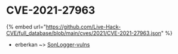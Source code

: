 # CVE-2021-27963
{% embed url="https://github.com/Live-Hack-CVE/full_database/blob/main/cves/2021/CVE-2021-27963.json" %}

* erberkan ~> [SonLogger-vulns](https://www.alice-snow.ru/2021/database/cve-2021-27963/sonlogger-vulns-erberkan)